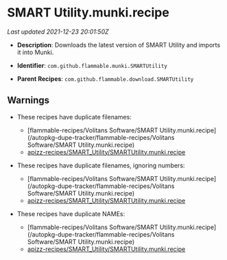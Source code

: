 # SMART Utility.munki.recipe

_Last updated 2021-12-23 20:01:50Z_

- **Description**: Downloads the latest version of SMART Utility and imports it into Munki.

- **Identifier**: `com.github.flammable.munki.SMARTUtility`

- **Parent Recipes**: `com.github.flammable.download.SMARTUtility`


## Warnings

- These recipes have duplicate filenames:
    - [flammable-recipes/Volitans Software/SMART Utility.munki.recipe](/autopkg-dupe-tracker/flammable-recipes/Volitans Software/SMART Utility.munki.recipe)
    - [apizz-recipes/SMART_Utility/SMARTUtility.munki.recipe](/autopkg-dupe-tracker/apizz-recipes/SMART_Utility/SMARTUtility.munki.recipe)

- These recipes have duplicate filenames, ignoring numbers:
    - [flammable-recipes/Volitans Software/SMART Utility.munki.recipe](/autopkg-dupe-tracker/flammable-recipes/Volitans Software/SMART Utility.munki.recipe)
    - [apizz-recipes/SMART_Utility/SMARTUtility.munki.recipe](/autopkg-dupe-tracker/apizz-recipes/SMART_Utility/SMARTUtility.munki.recipe)

- These recipes have duplicate NAMEs:
    - [flammable-recipes/Volitans Software/SMART Utility.munki.recipe](/autopkg-dupe-tracker/flammable-recipes/Volitans Software/SMART Utility.munki.recipe)
    - [apizz-recipes/SMART_Utility/SMARTUtility.munki.recipe](/autopkg-dupe-tracker/apizz-recipes/SMART_Utility/SMARTUtility.munki.recipe)